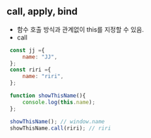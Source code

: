 ## call, apply, bind
- 함수 호출 방식과 관계없이 this를 지정할 수 있음.
- call
```javascript
 const jj ={
     name: "JJ",
 };
 const riri ={
     name: "riri",
 };

 function showThisName(){
     console.log(this.name);
 };

 showThisName(); // window.name
 showThisName.call(riri); // riri

```